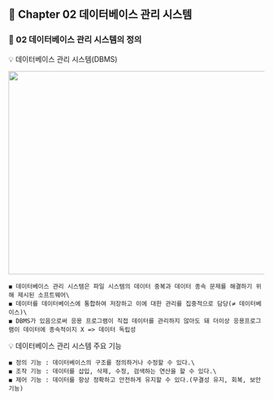 ## 📒 Chapter 02 데이터베이스 관리 시스템
### 📗 02 데이터베이스 관리 시스템의 정의

💡 데이터베이스 관리 시스템(DBMS)
<p align="center"><img src="https://user-images.githubusercontent.com/45066381/136652990-8b546f83-fbbe-40ae-b6a1-9a83c637216a.jpg" width="700" height="400"/></p>

    ◼️ 데이터베이스 관리 시스템은 파일 시스템의 데이터 중복과 데이터 종속 문제를 해결하기 위해 제시된 소프트웨어\
    ◼️ 데이터를 데이터베이스에 통합하여 저장하고 이에 대한 관리를 집중적으로 담당(≠ 데이터베이스)\
    ◼️ DBMS가 있음으로써 응용 프로그램이 직접 데이터를 관리하지 않아도 돼 더이상 응용프로그램이 데이터에 종속적이지 X => 데이터 독립성 
    
💡 데이터베이스 관리 시스템 주요 기능

    ◼️ 정의 기능 : 데이터베이스의 구조를 정의하거나 수정할 수 있다.\
    ◼️ 조작 기능 : 데이터를 삽입, 삭제, 수정, 검색하는 연산을 할 수 있다.\
    ◼️ 제어 기능 : 데이터를 항상 정확하고 안전하게 유지할 수 있다.(무결성 유지, 회복, 보안 기능)
